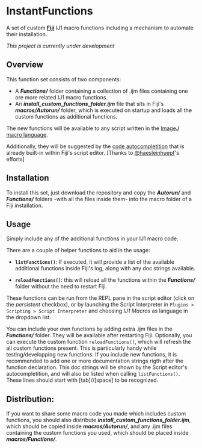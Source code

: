 # InstantFunctions
A set of custom [**Fiji**](fiji.sc) IJ1 macro functions including a mechanism to automate their installation.

*This project is currently under development*

## Overview
This function set consists of two components:
* A  _**Functions/**_  folder containing a collection of .ijm files containing one ore more related IJ1 macro functions.
* An _**install_custom_functions_folder.ijm**_ file that sits in Fiji's  _**macros/Autorun/**_ folder, which is executed on startup and loads all the custom functions as additional functions.

The new functions will be available to any script written in the [ImageJ macro language](https://imagej.nih.gov/ij/developer/macro/macros.html). 

Additionally, they will be suggested by the [code autocompletition](https://forum.image.sc/t/auto-code-completion-for-ij-macro/11642) that is already built-in within Fiji's script editor. [Thanks to [@haesleinhuepf](https://github.com/haesleinhuepf)'s efforts] 


## Installation

To install this set, just download the repository and copy the _**Autorun/**_ and _**Functions/**_ folders -with all the files inside them- into the macro folder of a Fiji installation.

## Usage

Simply include any of the additional functions in your IJ1 macro code.

There are a couple of helper functions to aid in the usage:

* __`listFunctions()`__: If executed, it will provide a list of the available additional functions inside Fiji's log, along with any doc strings available.

* __`reloadFunctions()`__: this will reload all the functions within the _**Functions/**_ folder without the need to restart Fiji.

These functions can be run from the REPL pane in the script editor (click on the _persistent_ checkbox), or by launching the Script Interpreter in `Plugins > Scripting > Script Interpreter` and choosing *IJ1 Macros* as language in the dropdown list.

You can include your own functions by adding extra .ijm files in the _**Functions/**_ folder. They will be available after restarting Fiji. Optionally, you can execute the custom function `reloadFunctions()`, which will refresh the all custom functions present. This is particularly handy while testing/developping new functions.
If you include new functions, it is recommended to add one or more documentation strings rigth after the function declaration. This doc strings will be shown by the Script editor's autocompletition, and will also be listed when calling `listFunctions()`. These lines should start with [tab]//[space] to be recognized.

## Distribution:

If you want to share some macro code you made which includes custom functions, you should also distribute _**install_custom_functions_folder.ijm**_, which should be copied inside _**macros/Autorun/**_, and any .ijm files containing the custom functions you used, which should be placed inside _**macros/Functions/**_.

